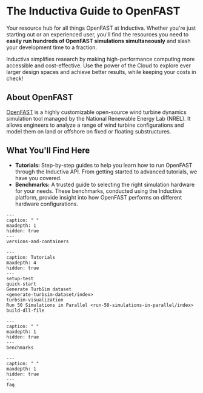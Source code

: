 # The Inductiva Guide to OpenFAST
Your resource hub for all things OpenFAST at Inductiva. Whether you're just starting out or an experienced user, you'll find the resources you need to **easily run hundreds of OpenFAST simulations simultaneously** and slash your development time to a fraction.

Inductiva simplifies research by making high-performance computing more accessible and cost-effective. Use the power of the Cloud to explore ever larger design spaces and achieve better results, while keeping your costs in check!

## About OpenFAST
[OpenFAST](https://www2.nrel.gov/wind/nwtc/openfast) is a highly customizable open-source wind turbine dynamics simulation tool managed by the National Renewable Energy Lab (NREL). It allows engineers to analyze a range of wind turbine configurations and model them on land or offshore on fixed or floating substructures. 

## What You'll Find Here
- **Tutorials:** Step-by-step guides to help you learn how to run OpenFAST through the Inductiva API. From getting started to advanced tutorials, we have you covered.
- **Benchmarks:** A trusted guide to selecting the right simulation hardware for your needs. These benchmarks, conducted using the Inductiva platform, provide insight into how OpenFAST performs on different hardware configurations.

```{toctree}
---
caption: " "
maxdepth: 1
hidden: true
---
versions-and-containers
```

```{toctree}
---
caption: Tutorials
maxdepth: 4
hidden: true
---
setup-test
quick-start
Generate TurbSim dataset
<generate-turbsim-dataset/index>
turbsim-visualization
Run 50 Simulations in Parallel <run-50-simulations-in-parallel/index>
build-dll-file
```

```{toctree}
---
caption: " "
maxdepth: 1
hidden: true
---
benchmarks
```

```{toctree}
---
caption: " "
maxdepth: 1
hidden: true
---
faq
```
